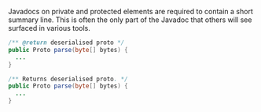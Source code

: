 Javadocs on private and protected elements are required to contain a short
summary line. This is often the only part of the Javadoc that others will see
surfaced in various tools.

```java {.bad}
/** @return deserialised proto */
public Proto parse(byte[] bytes) {
  ...
}
```

```java {.good}
/** Returns deserialised proto. */
public Proto parse(byte[] bytes) {
  ...
}
```
